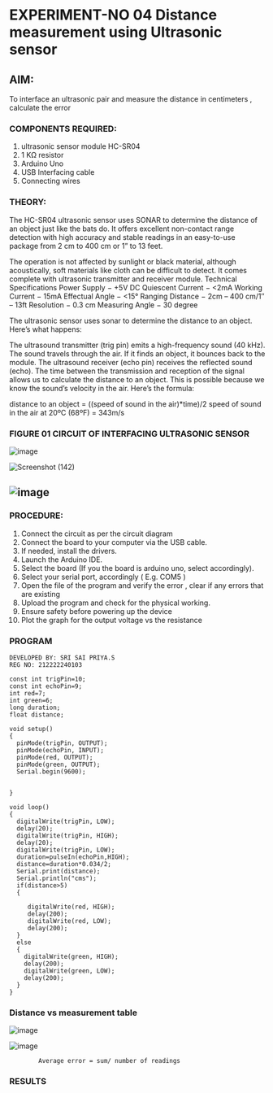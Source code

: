 # EXPERIMENT-NO  04 Distance measurement using Ultrasonic sensor

## AIM: 
To interface an ultrasonic pair and measure the distance in centimeters , calculate the error
 
### COMPONENTS REQUIRED:
1.	ultrasonic sensor module HC-SR04
2.	1 KΩ resistor 
3.	Arduino Uno 
4.	USB Interfacing cable 
5.	Connecting wires 


### THEORY: 
The HC-SR04 ultrasonic sensor uses SONAR to determine the distance of an object just like the bats do. It offers excellent non-contact range detection with high accuracy and stable readings in an easy-to-use package from 2 cm to 400 cm or 1” to 13 feet.

The operation is not affected by sunlight or black material, although acoustically, soft materials like cloth can be difficult to detect. It comes complete with ultrasonic transmitter and receiver module.
Technical Specifications
Power Supply − +5V DC
Quiescent Current − <2mA
Working Current − 15mA
Effectual Angle − <15°
Ranging Distance − 2cm – 400 cm/1″ – 13ft
Resolution − 0.3 cm
Measuring Angle − 30 degree

The ultrasonic sensor uses sonar to determine the distance to an object. Here’s what happens:

The ultrasound transmitter (trig pin) emits a high-frequency sound (40 kHz).
The sound travels through the air. If it finds an object, it bounces back to the module.
The ultrasound receiver (echo pin) receives the reflected sound (echo).
The time between the transmission and reception of the signal allows us to calculate the distance to an object. This is possible because we know the sound’s velocity in the air. Here’s the formula:

distance to an object = ((speed of sound in the air)*time)/2
speed of sound in the air at 20ºC (68ºF) = 343m/s

### FIGURE 01 CIRCUIT OF INTERFACING ULTRASONIC SENSOR 


![image](https://user-images.githubusercontent.com/36288975/166430594-5adb4ca9-5a42-4781-a7e6-7236b3766a85.png)

![Screenshot (142)](https://github.com/SriSaiPriyaSenthilvel/Experiment--04-Interfacing-digital-output-with-arduino-ultrasonic-sensor/assets/119475702/b3da56f4-a3c0-4941-bfb7-a80ea188ec60)

## ![image](https://github.com/SriSaiPriyaSenthilvel/Experiment--04-Interfacing-digital-output-with-arduino-ultrasonic-sensor/assets/119475702/2fbe9879-cf25-4e5b-9c9d-2fcf2f0c2343)

### PROCEDURE:
1.	Connect the circuit as per the circuit diagram 
2.	Connect the board to your computer via the USB cable.
3.	If needed, install the drivers.
4.	Launch the Arduino IDE.
5.	Select the board (If you the board is arduino uno, select accordingly).
6.	Select your serial port, accordingly ( E.g. COM5 )
7.	Open the file of the program  and verify the error , clear if any errors that are existing 
8.	Upload the program and check for the physical working. 
9.	Ensure safety before powering up the device 
10.	Plot the graph for the output voltage vs the resistance 


### PROGRAM 
```
DEVELOPED BY: SRI SAI PRIYA.S
REG NO: 212222240103
```
```
const int trigPin=10;
const int echoPin=9;
int red=7;
int green=6;
long duration;
float distance;

void setup()
{
  pinMode(trigPin, OUTPUT);
  pinMode(echoPin, INPUT);
  pinMode(red, OUTPUT);
  pinMode(green, OUTPUT);
  Serial.begin(9600);


}

void loop()
{
  digitalWrite(trigPin, LOW);
  delay(20); 
  digitalWrite(trigPin, HIGH);
  delay(20); 
  digitalWrite(trigPin, LOW);
  duration=pulseIn(echoPin,HIGH);
  distance=duration*0.034/2;
  Serial.print(distance);
  Serial.println("cms");
  if(distance>5)
  {
    
     digitalWrite(red, HIGH);
     delay(200);
     digitalWrite(red, LOW);
     delay(200);
  }
  else
  {
    digitalWrite(green, HIGH);
    delay(200);
    digitalWrite(green, LOW);
    delay(200);
  }
}
```
### Distance vs measurement table 

![image](https://github.com/SriSaiPriyaSenthilvel/Experiment--04-Interfacing-digital-output-with-arduino-ultrasonic-sensor/assets/119475702/d6460979-0736-4d79-8405-22b53a248839)
			
![image](https://github.com/SriSaiPriyaSenthilvel/Experiment--04-Interfacing-digital-output-with-arduino-ultrasonic-sensor/assets/119475702/01e7a306-9d89-446f-b7f8-44809acfe1bb)
 			
			
			
			Average error = sum/ number of readings 
 

### RESULTS



 
